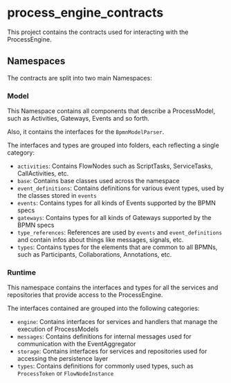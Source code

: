 # process_engine_contracts

This project contains the contracts used for interacting with the ProcessEngine.

## Namespaces

The contracts are split into two main Namespaces:

### Model

This Namespace contains all components that describe a ProcessModel, such as
Activities, Gateways, Events and so forth.

Also, it contains the interfaces for the `BpmnModelParser`.

The interfaces and types are grouped into folders, each reflecting a single
category:
- `activities`: Contains FlowNodes such as ScriptTasks, ServiceTasks,
CallActivities, etc.
- `base`: Contains base classes used across the namespace
- `event_definitions`: Contains definitions for various event types,
used by the classes stored in `events`
- `events`: Contains types for all kinds of Events supported by the BPMN
specs
- `gateways`: Contains types for all kinds of Gateways supported by the
BPMN specs
- `type_references`: References are used by `events` and `event_definitions`
and contain infos about things like messages, signals, etc.
- `types`: Contains types for the elements that are common to all BPMNs, such as
Participants, Collaborations, Annotations, etc.

### Runtime

This namespace contains the interfaces and types for all the services
and repositories that provide access to the ProcessEngine.

The interfaces contained are grouped into the following categories:
- `engine`: Contains interfaces for services and handlers that manage the
execution of ProcessModels
- `messages`: Contains definitions for internal messages used for communication
with the EventAggregator
- `storage`: Contains interfaces for services and repositories used for accessing
the persistence layer
- `types`: Contains definitions for commonly used types, such as `ProcessToken` or
`FlowNodeInstance`
